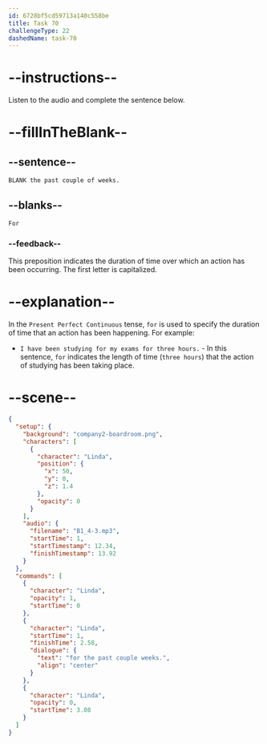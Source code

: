 ```yaml
---
id: 6728bf5cd59713a140c558be
title: Task 70
challengeType: 22
dashedName: task-70
---
```


<!-- (audio) Linda: For the past couple of weeks. -->

# --instructions--

Listen to the audio and complete the sentence below.

# --fillInTheBlank--

## --sentence--

`BLANK the past couple of weeks.`

## --blanks--

`For`

### --feedback--

This preposition indicates the duration of time over which an action has been occurring. The first letter is capitalized.

# --explanation--

In the `Present Perfect Continuous` tense, `for` is used to specify the duration of time that an action has been happening. For example:

- `I have been studying for my exams for three hours.` - In this sentence, `for` indicates the length of time (`three hours`) that the action of studying has been taking place.

# --scene--

```json
{
  "setup": {
    "background": "company2-boardroom.png",
    "characters": [
      {
        "character": "Linda",
        "position": {
          "x": 50,
          "y": 0,
          "z": 1.4
        },
        "opacity": 0
      }
    ],
    "audio": {
      "filename": "B1_4-3.mp3",
      "startTime": 1,
      "startTimestamp": 12.34,
      "finishTimestamp": 13.92
    }
  },
  "commands": [
    {
      "character": "Linda",
      "opacity": 1,
      "startTime": 0
    },
    {
      "character": "Linda",
      "startTime": 1,
      "finishTime": 2.58,
      "dialogue": {
        "text": "for the past couple weeks.",
        "align": "center"
      }
    },
    {
      "character": "Linda",
      "opacity": 0,
      "startTime": 3.08
    }
  ]
}
```
